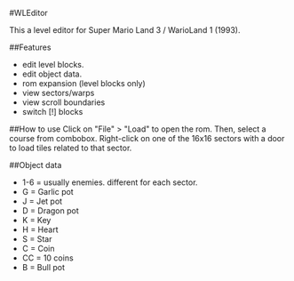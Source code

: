 #WLEditor

This a level editor for Super Mario Land 3 / WarioLand 1 (1993).

##Features
- edit level blocks.
- edit object data.
- rom expansion (level blocks only)
- view sectors/warps
- view scroll boundaries
- switch [!] blocks

##How to use 
Click on "File" > "Load" to open the rom. Then, select a course from combobox.
Right-click on one of the 16x16 sectors with a door to load tiles related to that sector.

##Object data 

- 1-6 = usually enemies. different for each sector.
- G = Garlic pot
- J = Jet pot
- D = Dragon pot
- K = Key
- H = Heart
- S = Star
- C = Coin
- CC = 10 coins 
- B = Bull pot